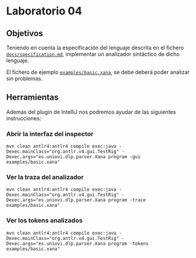 # Laboratorio 04

## Objetivos

Teniendo en cuenta la especificación del lenguaje descrita en el fichero [`docs/specification.md`](../specification.md), implementar un analizador sintáctico de dicho lenguaje.

El fichero de ejemplo [`examples/basic.xana`](../../examples/basic.xana), se debe deberá poder analizar sin problemas.
## Herramientas

Además del plugin de IntelliJ nos podremos ayudar de las siguientes instrucciones:

### Abrir la interfaz del inspector

```
mvn clean antlr4:antlr4 compile exec:java -Dexec.mainClass="org.antlr.v4.gui.TestRig" -Dexec.args="es.uniovi.dlp.parser.Xana program -gui examples/basic.xana" 
```

### Ver la traza del analizador

```
mvn clean antlr4:antlr4 compile exec:java -Dexec.mainClass="org.antlr.v4.gui.TestRig" -Dexec.args="es.uniovi.dlp.parser.Xana program -trace examples/basic.xana" 
```

### Ver los tokens analizados

```
mvn clean antlr4:antlr4 compile exec:java -Dexec.mainClass="org.antlr.v4.gui.TestRig" -Dexec.args="es.uniovi.dlp.parser.Xana program -tokens examples/basic.xana" 
```
